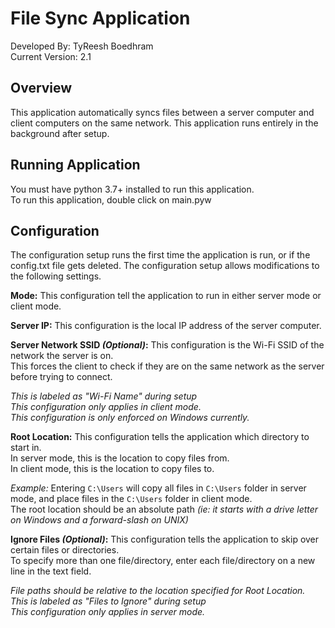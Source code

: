 # File Sync Application
Developed By: TyReesh Boedhram  
Current Version: 2.1

## Overview
This application automatically syncs files between a server computer and client computers on the same network.
This application runs entirely in the background after setup.

## Running Application
You must have python 3.7+ installed to run this application.  
To run this application, double click on main.pyw

## Configuration
The configuration setup runs the first time the application is run, or if the config.txt file gets deleted. The
configuration setup allows modifications to the following settings.

**Mode:** This configuration tell the application to run in either server mode or client mode.

**Server IP:** This configuration is the local IP address of the server computer.

**Server Network SSID *(Optional)*:** This configuration is the Wi-Fi SSID of the network the server is on.  
This forces the client to check if they are on the same network as the server before trying to connect.  

*This is labeled as "Wi-Fi Name" during setup*   
*This configuration only applies in client mode.*  
*This configuration is only enforced on Windows currently.*

**Root Location:** This configuration tells the application which directory to start in.  
In server mode, this is the location to copy files from.  
In client mode, this is the location to copy files to.  

*Example:* Entering `C:\Users` will copy all files in `C:\Users` folder in server mode, 
and place files in the `C:\Users` folder in client mode.  
The root location should be an absolute path *(ie: it starts with a drive letter on Windows and a forward-slash on UNIX)*

**Ignore Files *(Optional)*:** This configuration tells the application to skip over certain files or directories.  
To specify more than one file/directory, enter each file/directory on a new line in the text field.  

*File paths should be relative to the location specified for Root Location.*  
*This is labeled as "Files to Ignore" during setup*   
*This configuration only applies in server mode.*